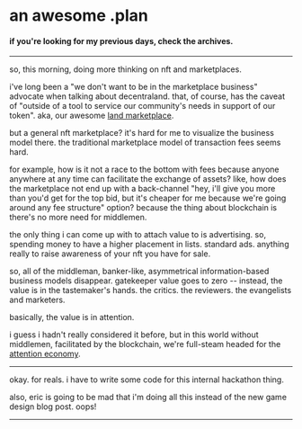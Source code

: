 # an awesome .plan

#### if you're looking for my previous days, check the archives.

---

so, this morning, doing more thinking on nft and marketplaces.

i've long been a "we don't want to be in the marketplace business" advocate when talking about decentraland.  that, of course, has the caveat of "outside of a tool to service our community's needs in support of our token".  aka, our awesome [land marketplace](https://market.decentraland.org/).

but a general nft marketplace?  it's hard for me to visualize the business model there.  the traditional marketplace model of transaction fees seems hard.

for example, how is it not a race to the bottom with fees because anyone anywhere at any time can facilitate the exchange of assets?  like, how does the marketplace not end up with a back-channel "hey, i'll give you more than you'd get for the top bid, but it's cheaper for me because we're going around any fee structure" option?  because the thing about blockchain is there's no more need for middlemen.

the only thing i can come up with to attach value to is advertising.  so, spending money to have a higher placement in lists.  standard ads.  anything really to raise awareness of your nft you have for sale.

so, all of the middleman, banker-like, asymmetrical information-based business models disappear.  gatekeeper value goes to zero -- instead, the value is in the tastemaker's hands.  the critics.  the reviewers.  the evangelists and marketers.

basically, the value is in attention.

i guess i hadn't really considered it before, but in this world without middlemen, facilitated by the blockchain, we're full-steam headed for the [attention economy](http://kk.org/thetechnium/where-attention/).

---

okay.  for reals.  i have to write some code for this internal hackathon thing.

also, eric is going to be mad that i'm doing all this instead of the new game design blog post.  oops!

---
